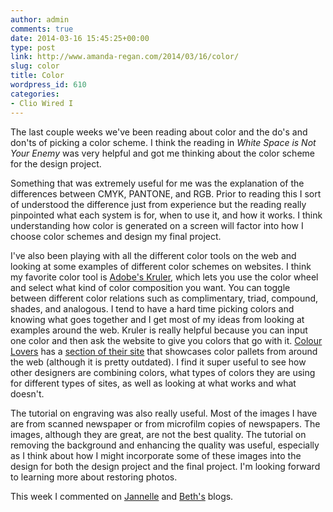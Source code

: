 ```yaml
---
author: admin
comments: true
date: 2014-03-16 15:45:25+00:00
type: post
link: http://www.amanda-regan.com/2014/03/16/color/
slug: color
title: Color
wordpress_id: 610
categories:
- Clio Wired I
---
```


The last couple weeks we've been reading about color and the do's and don'ts of picking a color scheme. I think the reading in _White Space is Not Your Enemy_ was very helpful and got me thinking about the color scheme for the design project.

Something that was extremely useful for me was the explanation of the differences between CMYK, PANTONE, and RGB. Prior to reading this I sort of understood the difference just from experience but the reading really pinpointed what each system is for, when to use it, and how it works. I think understanding how color is generated on a screen will factor into how I choose color schemes and design my final project.

I've also been playing with all the different color tools on the web and looking at some examples of different color schemes on websites. I think my favorite color tool is [Adobe's Kruler](https://kuler.adobe.com/), which lets you use the color wheel and select what kind of color composition you want. You can toggle between different color relations such as complimentary, triad, compound, shades, and analogous. I tend to have a hard time picking colors and knowing what goes together and I get most of my ideas from looking at examples around the web. Kruler is really helpful because you can input one color and then ask the website to give you colors that go with it. [Colour Lovers](http://www.colourlovers.com/web/) has a [section of their site](http://www.colourlovers.com/web/trends) that showcases color pallets from around the web (although it is pretty outdated). I find it super useful to see how other designers are combining colors, what types of colors they are using for different types of sites, as well as looking at what works and what doesn't.

The tutorial on engraving was also really useful. Most of the images I have are from scanned newspaper or from microfilm copies of newspapers. The images, although they are great, are not the best quality. The tutorial on removing the background and enhancing the quality was useful, especially as I think about how I might incorporate some of these images into the design for both the design project and the final project. I'm looking forward to learning more about restoring photos.

This week I commented on [Jannelle](http://jannellelegg.com/?p=444#comments) and [Beth's](http://clio2garcia.wordpress.com/2014/03/03/poke-around-see-what-happens/comment-page-1/#comment-14) blogs.
